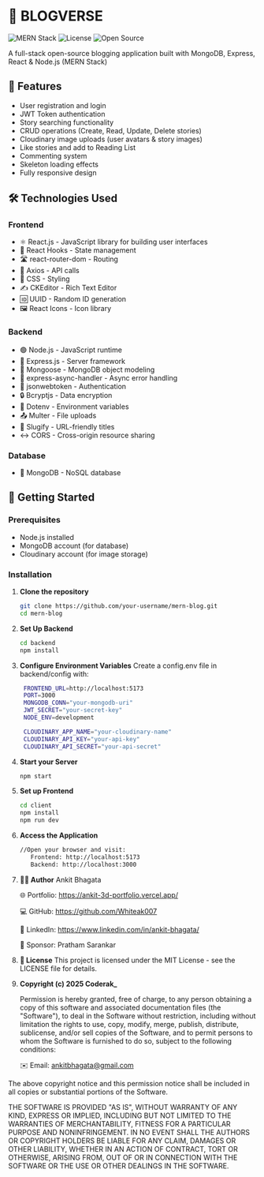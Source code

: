 # 🚀 BLOGVERSE

![MERN Stack](https://img.shields.io/badge/MERN-Fullstack-blue) 
![License](https://img.shields.io/badge/License-MIT-green) 
![Open Source](https://img.shields.io/badge/Open%20Source-Yes-brightgreen)

A full-stack open-source blogging application built with MongoDB, Express, React & Node.js (MERN Stack)

## 🌟 Features

- User registration and login
- JWT Token authentication
- Story searching functionality
- CRUD operations (Create, Read, Update, Delete stories)
- Cloudinary image uploads (user avatars & story images)
- Like stories and add to Reading List
- Commenting system
- Skeleton loading effects
- Fully responsive design

## 🛠 Technologies Used

### Frontend
- ⚛️ React.js - JavaScript library for building user interfaces
- 🔄 React Hooks - State management
- 🛣 react-router-dom - Routing
- 📡 Axios - API calls
- 🎨 CSS - Styling
- ✍️ CKEditor - Rich Text Editor
- 🆔 UUID - Random ID generation
- 🖼 React Icons - Icon library

### Backend
- 🟢 Node.js - JavaScript runtime
- 🚂 Express.js - Server framework
- 🍃 Mongoose - MongoDB object modeling
- 🎣 express-async-handler - Async error handling
- 🔐 jsonwebtoken - Authentication
- 🔒 Bcryptjs - Data encryption
- 🔑 Dotenv - Environment variables
- 📤 Multer - File uploads
- 🔗 Slugify - URL-friendly titles
- ↔️ CORS - Cross-origin resource sharing

### Database
- 🍃 MongoDB - NoSQL database

## 🚀 Getting Started

### Prerequisites
- Node.js installed
- MongoDB account (for database)
- Cloudinary account (for image storage)

### Installation

1. **Clone the repository**
   ```bash
   git clone https://github.com/your-username/mern-blog.git
   cd mern-blog
2. **Set Up Backend**
   ```bash
   cd backend
   npm install
3. **Configure Environment Variables**
   Create a config.env file in backend/config with:
   ```bash
    FRONTEND_URL=http://localhost:5173
    PORT=3000
    MONGODB_CONN="your-mongodb-uri"
    JWT_SECRET="your-secret-key"
    NODE_ENV=development

    CLOUDINARY_APP_NAME="your-cloudinary-name"
    CLOUDINARY_API_KEY="your-api-key"
    CLOUDINARY_API_SECRET="your-api-secret"
4. **Start your Server**
   ```bash
   npm start
5. **Set up Frontend**
   ```bash
   cd client
   npm install
   npm run dev
6. **Access the Application**
   ```bash
   //Open your browser and visit:
      Frontend: http://localhost:5173
      Backend: http://localhost:3000
7. **👨‍💻 Author**
    Ankit Bhagata

    🌐 Portfolio: https://ankit-3d-portfolio.vercel.app/

    💻 GitHub: https://github.com/Whiteak007

    🔗 LinkedIn: https://www.linkedin.com/in/ankit-bhagata/
   
    🔗 Sponsor: Pratham Sarankar
   
   
9. **📜 License**
      This project is licensed under the MIT License - see the LICENSE file for details.
   
   
11. **Copyright (c) 2025 Coderak_**
    
       Permission is hereby granted, free of charge, to any person obtaining a copy of this software and associated documentation files (the "Software"), to deal in the Software without restriction, including without limitation the rights to use, copy, modify, merge, publish, distribute, sublicense, and/or sell copies of the Software, and to permit persons to whom the Software is furnished to do so, subject to the following conditions:
    

    ✉️ Email: ankitbhagata@gmail.com

   The above copyright notice and this permission notice shall be included in all copies or substantial portions of the Software.

   THE SOFTWARE IS PROVIDED "AS IS", WITHOUT WARRANTY OF ANY KIND, EXPRESS OR IMPLIED, INCLUDING BUT NOT LIMITED TO THE WARRANTIES OF MERCHANTABILITY, FITNESS FOR A PARTICULAR PURPOSE AND NONINFRINGEMENT. IN NO EVENT SHALL THE AUTHORS OR COPYRIGHT HOLDERS BE LIABLE FOR ANY CLAIM, DAMAGES OR OTHER LIABILITY, WHETHER IN AN ACTION OF CONTRACT, TORT OR OTHERWISE, ARISING FROM, OUT OF OR IN CONNECTION WITH THE SOFTWARE OR THE USE OR OTHER DEALINGS IN THE SOFTWARE.
